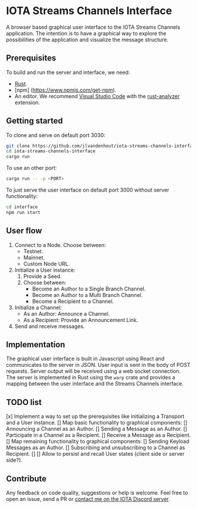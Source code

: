 # IOTA Streams Channels Interface
A browser based graphical user interface to the IOTA Streams Channels application. The intention is to have a graphical way to explore the possibilities of the application and visualize the message structure.

## Prerequisites
To build and run the server and interface, we need:

- [Rust](https://www.rust-lang.org/tools/install).
- [npm] (https://www.npmjs.com/get-npm).
- An editor. We recommend [Visual Studio Code](https://code.visualstudio.com/Download) with the [rust-analyzer](https://marketplace.visualstudio.com/items?itemName=matklad.rust-analyzer) extension.

## Getting started
To clone and serve on default port 3030:

```bash
git clone https://github.com/jlvandenhout/iota-streams-channels-interface
cd iota-streams-channels-interface
cargo run
```

To use an other port:

```bash
cargo run -- -p <PORT>
```

To just serve the user interface on default port 3000 without server functionality:

```bash
cd interface
npm run start
```

## User flow
1. Connect to a Node. Choose between:
    - Testnet.
    - Mainnet.
    - Custom Node URL.
2. Initialize a User instance:
    1. Provide a Seed.
    2. Choose between:
        - Become an Author to a Single Branch Channel.
        - Become an Author to a Multi Branch Channel.
        - Become a Recipient to a Channel.
3. Initialize a Channel:
    - As an Author: Announce a Channel.
    - As a Recipient: Provide an Announcement Link.
4. Send and receive messages.

## Implementation
The graphical user interface is built in Javascript using React and communicates to the server in JSON. User input is sent in the body of POST requests. Server output will be received using a web socket connection. The server is implemented in Rust using the `warp` crate and provides a mapping between the user interface and the Streams Channels interface.

## TODO list
[x] Implement a way to set up the prerequisites like initializing a Transport and a User instance.
[] Map basic functionality to graphical components:
    [] Announcing a Channel as an Author.
    [] Sending a Message as an Author.
    [] Participate in a Channel as a Recipient.
    [] Receive a Message as a Recipient.
[] Map remaining functionality to graphical components:
    [] Sending Keyload Messages as an Author.
    [] Subscribing and unsubscribing to a Channel as Recipient.
    []
[] Allow to persist and recall User states (client side or server side?).

## Contribute
Any feedback on code quality, suggestions or help is welcome. Feel free to open an issue, send a PR or [contact me on the IOTA Discord server](https://discordapp.com/users/453235678386585601/).